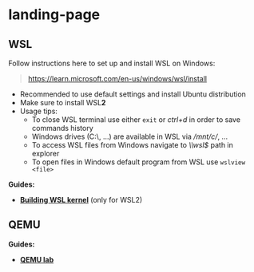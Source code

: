 # landing-page

## WSL

Follow instructions here to set up and install WSL on Windows:
> https://learn.microsoft.com/en-us/windows/wsl/install
* Recommended to use default settings and install Ubuntu distribution
* Make sure to install WSL**2**
* Usage tips:
  * To close WSL terminal use either `exit` or *ctrl+d* in order to save commands history
  * Windows drives (C:\\, ...) are available in WSL via */mnt/c/*, ...
  * To access WSL files from Windows navigate to *\\\\wsl$* path in explorer
  * To open files in Windows default program from WSL use `wslview <file>`

**Guides:**

- **[Building WSL kernel](https://github.com/dima-lech/wsl2-linux-kernel)** (only for WSL2)

## QEMU

**Guides:**

- **[QEMU lab](https://github.com/dima-lech/linux-course-qemu-lab)**

